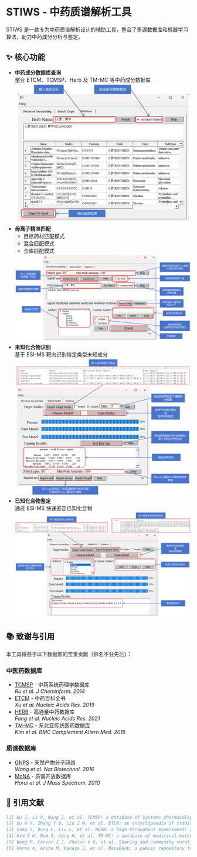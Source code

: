 # STIWS - 中药质谱解析工具
STIWS 是一款专为中药质谱解析设计的辅助工具，整合了多源数据库和机器学习算法，助力中药成分分析与鉴定。

## ✨ 核心功能

- **中药成分数据库查询**  
  整合 ETCM、TCMSP、Herb 及 TM-MC 等中药成分数据库
  <img src="https://github.com/67520/STIWS/blob/main/image/%E6%95%B0%E6%8D%AE%E5%BA%93%E6%9F%A5%E8%AF%A2.png" width="500">
- **母离子精准匹配**  
  - 目标药材匹配模式  
  - 混合匹配模式  
  - 全库匹配模式
  <img src="https://github.com/67520/STIWS/blob/main/image/%E6%AF%8D%E7%A6%BB%E5%AD%90%E5%8C%B9%E9%85%8D.png" width="500">  
- **未知化合物识别**  
  基于 ESI-MS 靶向识别特定类型未知成分
  <img src="https://github.com/67520/STIWS/blob/main/image/%E8%BD%AF%E4%BB%B6%E7%95%8C%E9%9D%A2-%E9%9D%B6%E5%90%91%E8%AF%86%E5%88%AB.png" width="500">
- **已知化合物鉴定**  
  通过 ESI-MS 快速鉴定已知化合物
  <img src="https://github.com/67520/STIWS/blob/main/image/%E8%BD%AF%E4%BB%B6%E7%95%8C%E9%9D%A2-%E9%89%B4%E5%AE%9A.png" width="500">

## 📚 致谢与引用

本工具得益于以下数据库的宝贵贡献（排名不分先后）：

### 中医药数据库
- [TCMSP](https://tcmspw.com/) - 中药系统药理学数据库  
  *Ru et al. J Cheminform. 2014*
- [ETCM](http://www.nrc.ac.cn:9090/ETCM/) - 中药百科全书  
  *Xu et al. Nucleic Acids Res. 2019*
- [HERB](https://herb.ac.cn/) - 高通量中药数据库  
  *Fang et al. Nucleic Acids Res. 2021*
- [TM-MC](http://informatics.kiom.re.kr/compound/) - 东北亚传统医药数据库  
  *Kim et al. BMC Complement Altern Med. 2015*

### 质谱数据库
- [GNPS](https://gnps.ucsd.edu/) - 天然产物分子网络  
  *Wang et al. Nat Biotechnol. 2016*
- [MoNA](https://mona.fiehnlab.ucdavis.edu/) - 质谱开放数据库  
  *Horai et al. J Mass Spectrom. 2010*

## 📜 引用文献

```bibtex
[1] Ru J, Li P, Wang J, et al. TCMSP: a database of systems pharmacology for drug discovery from herbal medicines[J]. J. Cheminf., 2014, 6(1): 13.
[2] Xu H Y, Zhang Y Q, Liu Z M, et al. ETCM: an encyclopaedia of traditional Chinese medicine[J]. Nucleic Acids Res., 2019, 47(D1): D976-D982.
[3] Fang S, Dong L, Liu L, et al. HERB: a high-throughput experiment- and reference-guided database of traditional Chinese medicine[J]. Nucleic Acids Res., 2021, 49(D1): D1197-D1206.
[4] Kim S K, Nam S, Jang H, et al. TM-MC: a database of medicinal materials and chemical compounds in Northeast Asian traditional medicine[J]. BMC Complement. Altern. Med., 2015, 15(1): 218.
[5] Wang M, Carver J J, Phelan V V, et al. Sharing and community curation of mass spectrometry data with Global Natural Products Social Molecular Networking[J]. Nat. Biotechnol., 2016, 34(8): 828-837.
[6] Horai H, Arita M, Kanaya S, et al. MassBank: a public repository for sharing mass spectral data for life sciences[J]. J. Mass Spectrom., 2010, 45(7): 703-714.
